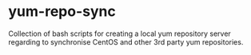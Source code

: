 # yum-repo-sync
Collection of bash scripts for creating a local yum repository server regarding to synchronise CentOS and other 3rd party yum repositories. 
